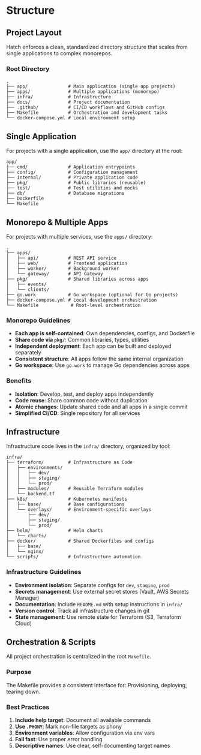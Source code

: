 # Structure

## Project Layout

Hatch enforces a clean, standardized directory structure that scales from single applications to complex monorepos.

### Root Directory

```
.
├── app/               # Main application (single app projects)
├── apps/              # Multiple applications (monorepo)
├── infra/             # Infrastructure
├── docs/              # Project documentation
├── .github/           # CI/CD workflows and GitHub configs
├── Makefile           # Orchestration and development tasks
└── docker-compose.yml # Local environment setup
```

## Single Application

For projects with a single application, use the `app/` directory at the root:

```
app/
├── cmd/               # Application entrypoints
├── config/            # Configuration management
├── internal/          # Private application code
├── pkg/               # Public libraries (reusable)
├── test/              # Test utilities and mocks
├── db/                # Database migrations
├── Dockerfile
└── Makefile
```

## Monorepo & Multiple Apps

For projects with multiple services, use the `apps/` directory:

```
.
├── apps/
│   ├── api/           # REST API service
│   ├── web/           # Frontend application
│   ├── worker/        # Background worker
│   └── gateway/       # API Gateway
├── pkg/               # Shared libraries across apps
│   ├── events/
│   └── clients/
├── go.work            # Go workspace (optional for Go projects)
├── docker-compose.yml # Local development orchestration
└── Makefile            # Root-level orchestration
```

### Monorepo Guidelines

- **Each app is self-contained**: Own dependencies, configs, and Dockerfile
- **Share code via `pkg/`**: Common libraries, types, utilities
- **Independent deployment**: Each app can be built and deployed separately
- **Consistent structure**: All apps follow the same internal organization
- **Go workspace**: Use `go.work` to manage Go dependencies across apps

### Benefits

- **Isolation**: Develop, test, and deploy apps independently
- **Code reuse**: Share common code without duplication
- **Atomic changes**: Update shared code and all apps in a single commit
- **Simplified CI/CD**: Single repository for all services

## Infrastructure

Infrastructure code lives in the `infra/` directory, organized by tool:

```
infra/
├── terraform/         # Infrastructure as Code
│   ├── environments/
│   │   ├── dev/
│   │   ├── staging/
│   │   └── prod/
│   ├── modules/       # Reusable Terraform modules
│   └── backend.tf
├── k8s/               # Kubernetes manifests
│   ├── base/          # Base configurations
│   └── overlays/      # Environment-specific overlays
│       ├── dev/
│       ├── staging/
│       └── prod/
├── helm/              # Helm charts
│   └── charts/
├── docker/            # Shared Dockerfiles and configs
│   ├── base/
│   └── nginx/
└── scripts/           # Infrastructure automation
```

### Infrastructure Guidelines

- **Environment isolation**: Separate configs for `dev`, `staging`, `prod`
- **Secrets management**: Use external secret stores (Vault, AWS Secrets Manager)
- **Documentation**: Include `README.md` with setup instructions in `infra/`
- **Version control**: Track all infrastructure changes in git
- **State management**: Use remote state for Terraform (S3, Terraform Cloud)

## Orchestration & Scripts

All project orchestration is centralized in the root `Makefile`.

### Purpose

The Makefile provides a consistent interface for: Provisioning, deploying, tearing down.

### Best Practices

1. **Include help target**: Document all available commands
2. **Use `.PHONY`**: Mark non-file targets as phony
3. **Environment variables**: Allow configuration via env vars
4. **Fail fast**: Use proper error handling
5. **Descriptive names**: Use clear, self-documenting target names
